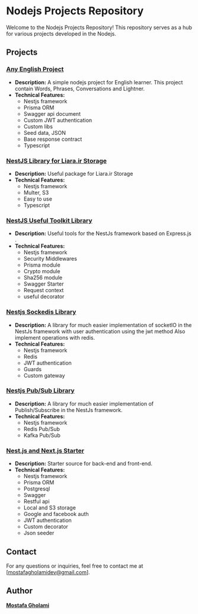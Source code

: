 <!-- @format -->

# Nodejs Projects Repository

Welcome to the Nodejs Projects Repository! This repository serves as a hub for various projects developed in the Nodejs.

## Projects

### [Any English Project](https://github.com/mst-ghi/any-english-backend)

-   **Description:** A simple nodejs project for English learner. This project contain Words, Phrases, Conversations and Lightner.
-   **Technical Features:**
    -   Nestjs framework
    -   Prisma ORM
    -   Swagger api document
    -   Custom JWT authentication
    -   Custom libs
    -   Seed data, JSON
    -   Base response contract
    -   Typescript

### [NestJS Library for Liara.ir Storage](https://github.com/mst-ghi/nest-multer-liara)

-   **Description:** Useful package for Liara.ir Storage
-   **Technical Features:**
    -   Nestjs framework
    -   Multer, S3
    -   Easy to use
    -   Typescript

### [NestJS Useful Toolkit Library](https://github.com/mst-ghi/nestjs-toolkit)

-   **Description:** Useful tools for the NestJs framework based on Express.js .
-   **Technical Features:**
    -   Nestjs framework
    -   Security Middlewares
    -   Prisma module
    -   Crypto module
    -   Sha256 module
    -   Swagger Starter
    -   Request context
    -   useful decorator

### [Nestjs Sockedis Library](https://github.com/mst-ghi/nestjs-sockedis)

-   **Description:** A library for much easier implementation of socketIO in the NestJs framework with user authentication using the jwt method Also implement operations with redis.
-   **Technical Features:**
    -   Nestjs framework
    -   Redis
    -   JWT authentication
    -   Guards
    -   Custom gateway

### [Nestjs Pub/Sub Library](https://github.com/mst-ghi/nestjs-pubsub)

-   **Description:** A library for much easier implementation of Publish/Subscribe in the NestJs framework.
-   **Technical Features:**
    -   Nestjs framework
    -   Redis Pub/Sub
    -   Kafka Pub/Sub

### [Nest.js and Next.js Starter](https://github.com/mst-ghi/nestjs-nextjs-starter)

-   **Description:** Starter source for back-end and front-end.
-   **Technical Features:**
    -   Nestjs framework
    -   Prisma ORM
    -   Postgresql
    -   Swagger
    -   Restful api
    -   Local and S3 storage
    -   Google and facebook auth
    -   JWT authentication
    -   Custom decorator
    -   Json seeder

## Contact

For any questions or inquiries, feel free to contact me at [mostafagholamidev@gmail.com].

## Author

**[Mostafa Gholami](https://mst-ghi.github.io/)**


